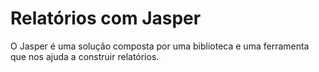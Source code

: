 # Relatórios com Jasper

O Jasper é uma solução composta por uma biblioteca e uma ferramenta que nos ajuda a construir relatórios.
